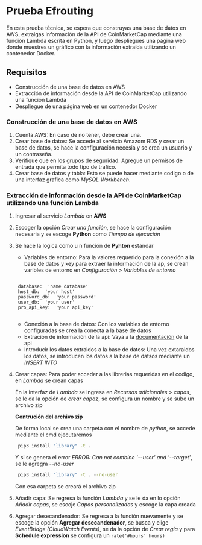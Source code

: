 # Prueba Efrouting
En esta prueba técnica, se espera que construyas una base de datos en AWS, extraigas información de la API de CoinMarketCap mediante una función Lambda escrita en Python, y luego despliegues una página web donde muestres un gráfico con la información extraída utilizando un contenedor Docker.

## Requisitos
*  Construcción de una base de datos en AWS
*  Extracción de información desde la API de CoinMarketCap utilizando una función Lambda
*  Despliegue de una página web en un contenedor Docker

### Construcción de una base de datos en AWS
1. Cuenta AWS: En caso de no tener, debe crear una.
2. Crear base de datos: Se accede al servicio Amazom RDS y crear un base de datos, se hace la configuración necesia y se crea un usuario y un contraseña.
3. Verifique que en los grupos de seguridad: Agregue un permisos de entrada que permita todo tipo de trafico.
4. Crear base de datos y tabla: Esto se puede hacer mediante codigo o de una interfaz grafica como *MySQL Workbench*.

### Extracción de información desde la API de CoinMarketCap utilizando una función Lambda
1. Ingresar al servicio *Lambda* en **AWS**
2. Escoger la opción *Crear una función*, se hace la configuración necesaria y se escoge **Python** como *Tiempo de ejecución*
3. Se hace la logica como u n función de **Pyhton** estandar
   * Variables de entorno: Para la valores requerido para la conexión a la base de datos y key para extraer la información de la ap, se crean varibles de entorno en *Configuración >    Variables de entorno*
   ```script
   
    database:  'name database'
    host_db:  'your host'
    password_db:  'your password'
    user_db:  'your user'
    pro_api_key:  'your api_key'
    
   ```
   * Conexión a la base de datos: Con los variables de entorno configuradas se crea la conecta a la base de datos
   * Extración de información de la api: Vaya a la [documentación](https://coinmarketcap.com/api/documentation/v1/#) de la api
   * Introducir los datos extraidos a la base de datos: Una vez extaraidos los datos, se introducen los datos a la base de datsos mediante un *INSERT INTO*

4. Crear capas: Para poder acceder a las librerias requeridas en el codigo, en *Lambda* se crean capas

      En la interfaz de *Lambda* se ingresa en *Recursos adicionales > capas*, se le da la opción de *crear capaz*, se configura un nombre y se sube un archivo zip
      
      **Contrución del archivo zip**
      
      De forma local se crea una carpeta con el nombre de *python*, se accede mediante el cmd ejecutaremos
      ```cmd
       pip3 install "library" -t .
      ```
      Y si se genera el error *ERROR: Can not combine '--user' and '--target'*, se le agregra *--no-user*
      ```cmd
       pip3 install "library" -t . --no-user
      ```
      Con esa carpeta se creará el archivo zip
   
6. Añadir capa: Se regresa la función *Lambda* y se le da en lo opción *Añadir capas*, se escoje *Capas personalizadas* y escoge la capa creada
7. Agregar desecandenador: Se regresa a la función nuevamente y se escoge la opción **Agregar desecandenador**, se busca y elige *EventBridge (CloudWatch Events)*, se da la opción de *Crear regla* y para  **Schedule expression** se configura un ```rate('#hours' hours)```
   
